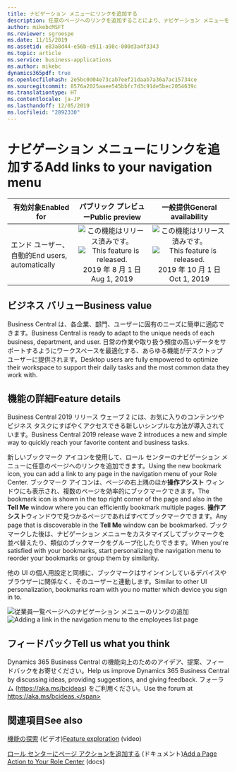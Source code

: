 ```yaml
---
title: ナビゲーション メニューにリンクを追加する
description: 任意のページへのリンクを追加することにより、ナビゲーション メニューをパーソナライズします。
author: mikebcMSFT
ms.reviewer: sgroespe
ms.date: 11/15/2019
ms.assetid: e83a8d44-e56b-e911-a98c-000d3a4f3343
ms.topic: article
ms.service: business-applications
ms.author: mikebc
dynamics365pdf: true
ms.openlocfilehash: 2e5bc0d04e73cab7eef21daab7a36a7ac15734ce
ms.sourcegitcommit: 8576a2025aaee545bbfc7d3c91de5bec2054639c
ms.translationtype: HT
ms.contentlocale: ja-JP
ms.lasthandoff: 12/05/2019
ms.locfileid: "2892330"
---
```

# <a name="add-links-to-your-navigation-menu"></a><span data-ttu-id="ddb3b-103">ナビゲーション メニューにリンクを追加する</span><span class="sxs-lookup"><span data-stu-id="ddb3b-103">Add links to your navigation menu</span></span>


| <span data-ttu-id="ddb3b-104">有効対象</span><span class="sxs-lookup"><span data-stu-id="ddb3b-104">Enabled for</span></span>    |  <span data-ttu-id="ddb3b-105">パブリック プレビュー</span><span class="sxs-lookup"><span data-stu-id="ddb3b-105">Public preview</span></span> | <span data-ttu-id="ddb3b-106">一般提供</span><span class="sxs-lookup"><span data-stu-id="ddb3b-106">General availability</span></span> | 
| ---------- | :----------: |:----------: |
|<span data-ttu-id="ddb3b-107">エンド ユーザー、自動的</span><span class="sxs-lookup"><span data-stu-id="ddb3b-107">End users, automatically</span></span>|<span data-ttu-id="ddb3b-108">![この機能はリリース済みです。](/dynamics365-release-plan/media/green-checkmark.png "この機能はリリース済みです。")</span><span class="sxs-lookup"><span data-stu-id="ddb3b-108">![This feature is released.](/dynamics365-release-plan/media/green-checkmark.png "This feature is released.")</span></span> <span data-ttu-id="ddb3b-109">2019 年 8 月 1 日</span><span class="sxs-lookup"><span data-stu-id="ddb3b-109">Aug 1, 2019</span></span>| <span data-ttu-id="ddb3b-110">![この機能はリリース済みです。](/dynamics365-release-plan/media/green-checkmark.png "この機能はリリース済みです。")</span><span class="sxs-lookup"><span data-stu-id="ddb3b-110">![This feature is released.](/dynamics365-release-plan/media/green-checkmark.png "This feature is released.")</span></span> <span data-ttu-id="ddb3b-111">2019 年 10 月 1 日</span><span class="sxs-lookup"><span data-stu-id="ddb3b-111">Oct 1, 2019</span></span>|


## <a name="business-value"></a><span data-ttu-id="ddb3b-112">ビジネス バリュー</span><span class="sxs-lookup"><span data-stu-id="ddb3b-112">Business value</span></span>
<!-- bv start -->
<span data-ttu-id="ddb3b-113">Business Central は、各企業、部門、ユーザーに固有のニーズに簡単に適応できます。</span><span class="sxs-lookup"><span data-stu-id="ddb3b-113">Business Central is ready to adapt to the unique needs of each business, department, and user.</span></span> <span data-ttu-id="ddb3b-114">日常の作業や取り扱う頻度の高いデータをサポートするようにワークスペースを最適化する、あらゆる機能がデスクトップ ユーザーに提供されます。</span><span class="sxs-lookup"><span data-stu-id="ddb3b-114">Desktop users are fully empowered to optimize their workspace to support their daily tasks and the most common data they work with.</span></span>
<!-- bv end -->



## <a name="feature-details"></a><span data-ttu-id="ddb3b-115">機能の詳細</span><span class="sxs-lookup"><span data-stu-id="ddb3b-115">Feature details</span></span>
<!--feature detail start -->
<span data-ttu-id="ddb3b-116">Business Central 2019 リリース ウェーブ 2 には、お気に入りのコンテンツやビジネス タスクにすばやくアクセスできる新しいシンプルな方法が導入されています。</span><span class="sxs-lookup"><span data-stu-id="ddb3b-116">Business Central 2019 release wave 2 introduces a new and simple way to quickly reach your favorite content and business tasks.</span></span>

<span data-ttu-id="ddb3b-117">新しいブックマーク アイコンを使用して、ロール センターのナビゲーション メニューに任意のページへのリンクを追加できます。</span><span class="sxs-lookup"><span data-stu-id="ddb3b-117">Using the new bookmark icon, you can add a link to any page in the navigation menu of your Role Center.</span></span> <span data-ttu-id="ddb3b-118">ブックマーク アイコンは、ページの右上隅のほか**操作アシスト** ウィンドウにも表示され、複数のページを効率的にブックマークできます。</span><span class="sxs-lookup"><span data-stu-id="ddb3b-118">The bookmark icon is shown in the top right corner of the page and also in the **Tell Me** window where you can efficiently bookmark multiple pages.</span></span> <span data-ttu-id="ddb3b-119">**操作アシスト**ウィンドウで見つかるページであればすべてブックマークできます。</span><span class="sxs-lookup"><span data-stu-id="ddb3b-119">Any page that is discoverable in the **Tell Me** window can be bookmarked.</span></span> <span data-ttu-id="ddb3b-120">ブックマークした後は、ナビゲーション メニューをカスタマイズしてブックマークを並べ替えたり、類似のブックマークをグループ化したりできます。</span><span class="sxs-lookup"><span data-stu-id="ddb3b-120">When you're satisfied with your bookmarks, start personalizing the navigation menu to reorder your bookmarks or group them by similarity.</span></span>

<span data-ttu-id="ddb3b-121">他の UI の個人用設定と同様に、ブックマークはサインインしているデバイスやブラウザーに関係なく、そのユーザーと連動します。</span><span class="sxs-lookup"><span data-stu-id="ddb3b-121">Similar to other UI personalization, bookmarks roam with you no matter which device you sign in to.</span></span>

<span data-ttu-id="ddb3b-122">![従業員一覧ページへのナビゲーション メニューのリンクの追加](media/bookmark.png "従業員一覧ページへのナビゲーション メニューのリンクの追加")</span><span class="sxs-lookup"><span data-stu-id="ddb3b-122">![Adding a link in the navigation menu to the employees list page](media/bookmark.png "Adding a link in the navigation menu to the employees list page")</span></span>
<!--feature detail end -->






## <a name="tell-us-what-you-think"></a><span data-ttu-id="ddb3b-123">フィードバック</span><span class="sxs-lookup"><span data-stu-id="ddb3b-123">Tell us what you think</span></span>
<span data-ttu-id="ddb3b-124">Dynamics 365 Business Central の機能向上のためのアイデア、提案、フィードバックをお寄せください。</span><span class="sxs-lookup"><span data-stu-id="ddb3b-124">Help us improve Dynamics 365 Business Central by discussing ideas, providing suggestions, and giving feedback.</span></span> <span data-ttu-id="ddb3b-125">フォーラム (https://aka.ms/bcideas) をご利用ください。</span><span class="sxs-lookup"><span data-stu-id="ddb3b-125">Use the forum at https://aka.ms/bcideas.</span></span>




## <a name="see-also"></a><span data-ttu-id="ddb3b-126">関連項目</span><span class="sxs-lookup"><span data-stu-id="ddb3b-126">See also</span></span>
<span data-ttu-id="ddb3b-127">[機能の探索](https://aka.ms/ROGBC19RW2ROV4) (ビデオ)</span><span class="sxs-lookup"><span data-stu-id="ddb3b-127">[Feature exploration](https://aka.ms/ROGBC19RW2ROV4) (video)</span></span>

<span data-ttu-id="ddb3b-128">[ロール センターにページ アクションを追加する](https://docs.microsoft.com/dynamics365/business-central/ui-bookmarks) (ドキュメント)</span><span class="sxs-lookup"><span data-stu-id="ddb3b-128">[Add a Page Action to Your Role Center](https://docs.microsoft.com/dynamics365/business-central/ui-bookmarks) (docs)</span></span>

